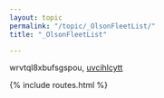```yaml
---
layout: topic
permalink: "/topic/_OlsonFleetList/"
title: "_OlsonFleetList"

---
```


wrvtql8xbufsgspou, <a href="http://www.dncvhfekld.com/">uvcihlcytt</a>

{% include routes.html %}
